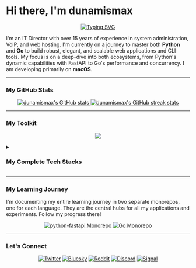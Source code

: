 # Hi there, I'm dunamismax

<p align="center">
  <a href="https://github.com/dunamismax">
    <img src="https://readme-typing-svg.herokuapp.com?font=Fira+Code&size=24&pause=1000&color=3776AB&center=true&vCenter=true&width=600&lines=IT+Director+%7C+Learning+Python+%26+Go;Mastering+Full-Stack+Web+Development;Open-Source+%26+Self-Hosting+Advocate" alt="Typing SVG" />
  </a>
</p>

I'm an IT Director with over 15 years of experience in system administration, VoIP, and web hosting. I'm currently on a journey to master both **Python** and **Go** to build robust, elegant, and scalable web applications and CLI tools. My focus is on a deep-dive into both ecosystems, from Python's dynamic capabilities with FastAPI to Go's performance and concurrency. I am developing primarily on **macOS**.

---

### My GitHub Stats

<p align="center">
  <a href="https://github.com/dunamismax">
    <img src="https://github-readme-stats.vercel.app/api?username=dunamismax&show_icons=true&theme=dracula&include_all_commits=true&count_private=true" alt="dunamismax's GitHub stats" />
  </a>
  <a href="https://github.com/dunamismax">
    <img src="https://github-readme-streak-stats.herokuapp.com/?user=dunamismax&theme=dracula" alt="dunamismax's GitHub streak stats" />
  </a>
</p>

---

### My Toolkit

<p align="center">
  <a href="https://skillicons.dev">
    <img src="https://skillicons.dev/icons?i=python,fastapi,go,postgres,git,github,vscode,linux,ubuntu,bash" />
  </a>
</p>

<details>
<summary><h3>My Complete Tech Stacks</h3></summary>

I'm building with two primary tech stacks, one for Python and one for Go.

#### **Python & FastAPI**

- **Language:** [**Python**](https://www.python.org/doc/) (v3.12)
- **Web Framework:** [**FastAPI**](https://fastapi.tiangolo.com/) (v0.115.14)
- **CLI Framework:** [**Typer**](https://typer.tiangolo.com/) (v0.12.3)
- **Database ORM:** [**SQLAlchemy**](https://www.sqlalchemy.org/documentation/) (v2.0.41)
- **Database Driver (Async):** [**asyncpg**](https://magicstack.github.io/asyncpg/current/) (v0.30.0)
- **Database Migrations:** [**Alembic**](https://alembic.sqlalchemy.org/en/latest/) (v1.16.2)
- **Package & Environment Management:** [**uv**](https://astral.sh/docs/uv) (v0.2.14)
- **Linter & Formatter:** [**Ruff**](https://astral.sh/docs/ruff) (v0.5.2)

#### **Go**

- **Language:** [**Go**](https://go.dev/doc/) (v1.22)
- **Web Framework:** [**Chi**](https://go-chi.io/#/) (v5.0.12)
- **CLI Framework:** [**Cobra**](https://cobra.dev/) (v1.8.1)
- **Database ORM:** [**SQLC**](https://docs.sqlc.dev/) (v1.26.0)
- **Database Driver (Async):** [**pgx**](https://pkg.go.dev/github.com/jackc/pgx/v5) (v5.6.0)
- **Database Migrations:** [**golang-migrate**](https://github.com/golang-migrate/migrate) (v4.17.1)
- **Package & Environment Management:** **Go Modules**
- **Linter & Formatter:** [**golangci-lint**](https://golangci-lint.run/) (v1.59.1) & [**gofumpt**](https://github.com/mvdan/gofumpt)

</details>

---

### My Learning Journey

I'm documenting my entire learning journey in two separate monorepos, one for each language. They are the central hubs for all my applications and experiments. Follow my progress there!

<p align="center">
  <a href="https://github.com/dunamismax/python-fastapi">
    <img src="https://github-readme-stats.vercel.app/api/pin/?username=dunamismax&repo=python-fastapi&theme=dracula" alt="python-fastapi Monorepo" />
  </a>
  <a href="https://github.com/dunamismax/go">
    <img src="https://github-readme-stats.vercel.app/api/pin/?username=dunamismax&repo=go&theme=dracula" alt="Go Monorepo" />
  </a>
</p>

---

### Let's Connect

<p align="center">
  <a href="https://twitter.com/dunamismax" target="_blank"><img src="https://img.shields.io/badge/Twitter-%231DA1F2.svg?&style=for-the-badge&logo=twitter&logoColor=white" alt="Twitter"></a>
  <a href="https://bsky.app/profile/dunamismax.bsky.social" target="_blank"><img src="https://img.shields.io/badge/Bluesky-blue?style=for-the-badge&logo=bluesky&logoColor=white" alt="Bluesky"></a>
  <a href="https.reddit.com/user/dunamismax" target="_blank"><img src="https://img.shields.io/badge/Reddit-%23FF4500.svg?&style=for-the-badge&logo=reddit&logoColor=white" alt="Reddit"></a>
  <a href="https://discord.com/users/dunamismax" target="_blank"><img src="https://img.shields.io/badge/Discord-dunamismax-7289DA.svg?style=for-the-badge&logo=discord&logoColor=white" alt="Discord"></a>
  <a href="https://signal.me/#p/+dunamismax.66" target="_blank"><img src="https://img.shields.io/badge/Signal-dunamismax.66-3A76F0.svg?style=for-the-badge&logo=signal&logoColor=white" alt="Signal"></a>
</p>
